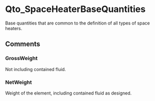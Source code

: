 # Qto_SpaceHeaterBaseQuantities

Base quantities that are common to the definition of all types of space heaters.
<!-- end of short definition -->

## Comments

### GrossWeight

Not including contained fluid.

### NetWeight

Weight of the element, including contained fluid as designed.

